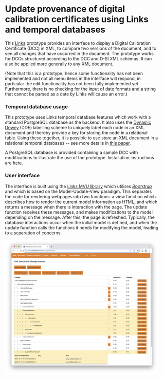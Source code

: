 # Update provenance of digital calibration certificates using Links and temporal databases

This [Links](https://links-lang.org) prototype provides an interface to display a Digital Calibration Certificate (DCC) in XML, to compare two versions of the document, and to see all changes that have occurred in the document. The prototype works for DCCs structured according to the DCC and D-SI XML schemas. It can also be applied more generally to any XML document.

(Note that this is a prototype, hence some functionality has not
been implemented and not all menu items in the interface will respond, in particular the edit functionality has not been fully implemented yet.
Furthermore, there is no checking for the input of date formats and a string that cannot be parsed as a date by Links will cause an error.)

### Temporal database usage

This prototype uses Links temporal database features which work with a standard PostgreSQL database as the backend. It also uses the [Dynamic Dewey](https://doi.org/10.1145/1559845.1559921)
 (DDE) labelling scheme to uniquely label each node in an XML document and thereby provide a key for storing the node in a relational table. Using these together, it is possible to use store an XML document in a relational temporal databases -- see more details in [this paper](https://www.imeko.org/publications/tc6-2022/IMEKO-TC6-2022-024.pdf).
 
A PostgreSQL database is provided containing a sample DCC with modifications to illustrate the use of the prototype. Installation instructions are [here](INSTALL.md).

### User interface

The interface is built using the [Links MVU library](https://github.com/links-lang/links/wiki/Model-View-Update-(Elm-Architecture)) which utilises
*[Bootstrap](https://getbootstrap.com)* and which is based on the Model-Update-View
paradigm. This separates the code for rendering
webpages into two functions: a view function which describes how
to render the current model information as HTML, and which returns
a message when there is interaction with the page. The update
function receives these messages, and makes modifications to the
model depending on the message. After this, the page is refreshed.
Typically, the database interactions occur when the initial model
is defined, and when the update function calls the functions it
needs for modifying the model, leading to a separation of concerns.

![Screenshot](new_screenshot.png)
